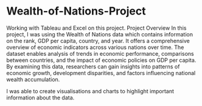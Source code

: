 # Wealth-of-Nations-Project
Working with Tableau and Excel on this project.
Project Overview 
In this project, I was using the Wealth of Nations data which contains information on the rank, GDP per capita, country, and year. It offers a comprehensive overview of economic indicators across various nations over time. The dataset enables analysis of trends in economic performance, comparisons between countries, and the impact of economic policies on GDP per capita. By examining this data, researchers can gain insights into patterns of economic growth, development disparities, and factors influencing national wealth accumulation. 

I was able to create visualisations and charts to highlight important information about the data. 
